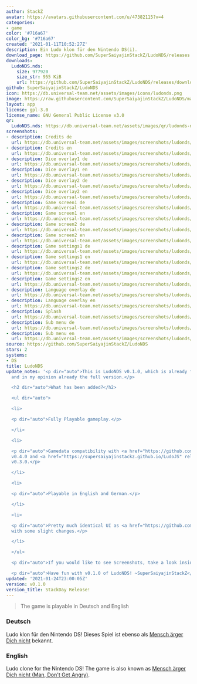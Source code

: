 ```yaml
---
author: StackZ
avatar: https://avatars.githubusercontent.com/u/47382115?v=4
categories:
- game
color: '#716a67'
color_bg: '#716a67'
created: '2021-01-11T10:52:27Z'
description: Ein Ludo klon für den Nintendo DS(i).
download_page: https://github.com/SuperSaiyajinStackZ/LudoNDS/releases
downloads:
  LudoNDS.nds:
    size: 977920
    size_str: 955 KiB
    url: https://github.com/SuperSaiyajinStackZ/LudoNDS/releases/download/v0.1.0/LudoNDS.nds
github: SuperSaiyajinStackZ/LudoNDS
icon: https://db.universal-team.net/assets/images/icons/ludonds.png
image: https://raw.githubusercontent.com/SuperSaiyajinStackZ/LudoNDS/main/Cover_ReadMe.png
layout: app
license: gpl-3.0
license_name: GNU General Public License v3.0
qr:
  LudoNDS.nds: https://db.universal-team.net/assets/images/qr/ludonds-nds.png
screenshots:
- description: Credits de
  url: https://db.universal-team.net/assets/images/screenshots/ludonds/credits-de.png
- description: Credits en
  url: https://db.universal-team.net/assets/images/screenshots/ludonds/credits-en.png
- description: Dice overlay1 de
  url: https://db.universal-team.net/assets/images/screenshots/ludonds/dice-overlay1-de.png
- description: Dice overlay1 en
  url: https://db.universal-team.net/assets/images/screenshots/ludonds/dice-overlay1-en.png
- description: Dice overlay2 de
  url: https://db.universal-team.net/assets/images/screenshots/ludonds/dice-overlay2-de.png
- description: Dice overlay2 en
  url: https://db.universal-team.net/assets/images/screenshots/ludonds/dice-overlay2-en.png
- description: Game screen1 de
  url: https://db.universal-team.net/assets/images/screenshots/ludonds/game-screen1-de.png
- description: Game screen1 en
  url: https://db.universal-team.net/assets/images/screenshots/ludonds/game-screen1-en.png
- description: Game screen2 de
  url: https://db.universal-team.net/assets/images/screenshots/ludonds/game-screen2-de.png
- description: Game screen2 en
  url: https://db.universal-team.net/assets/images/screenshots/ludonds/game-screen2-en.png
- description: Game settings1 de
  url: https://db.universal-team.net/assets/images/screenshots/ludonds/game-settings1-de.png
- description: Game settings1 en
  url: https://db.universal-team.net/assets/images/screenshots/ludonds/game-settings1-en.png
- description: Game settings2 de
  url: https://db.universal-team.net/assets/images/screenshots/ludonds/game-settings2-de.png
- description: Game settings2 en
  url: https://db.universal-team.net/assets/images/screenshots/ludonds/game-settings2-en.png
- description: Language overlay de
  url: https://db.universal-team.net/assets/images/screenshots/ludonds/language-overlay-de.png
- description: Language overlay en
  url: https://db.universal-team.net/assets/images/screenshots/ludonds/language-overlay-en.png
- description: Splash
  url: https://db.universal-team.net/assets/images/screenshots/ludonds/splash.png
- description: Sub menu de
  url: https://db.universal-team.net/assets/images/screenshots/ludonds/sub-menu-de.png
- description: Sub menu en
  url: https://db.universal-team.net/assets/images/screenshots/ludonds/sub-menu-en.png
source: https://github.com/SuperSaiyajinStackZ/LudoNDS
stars: 2
systems:
- DS
title: LudoNDS
update_notes: '<p dir="auto">This is LudoNDS v0.1.0, which is already fully playable
  and in my opinion already the full version.</p>

  <h2 dir="auto">What has been added?</h2>

  <ul dir="auto">

  <li>

  <p dir="auto">Fully Playable gameplay.</p>

  </li>

  <li>

  <p dir="auto">Gamedata compatibility with <a href="https://github.com/SuperSaiyajinStackZ/Ludo3DS/releases/v0.4.0">Ludo3DS</a>
  v0.4.0 and <a href="https://supersaiyajinstackz.github.io/LudoJS" rel="nofollow">LudoJS</a>
  v0.3.0.</p>

  </li>

  <li>

  <p dir="auto">Playable in English and German.</p>

  </li>

  <li>

  <p dir="auto">Pretty much identical UI as <a href="https://github.com/SuperSaiyajinStackZ/Ludo3DS">Ludo3DS</a>
  with some slight changes.</p>

  </li>

  </ul>

  <p dir="auto">If you would like to see Screenshots, take a look inside the <a href="https://github.com/SuperSaiyajinStackZ/LudoNDS/blob/main/README.md">ReadMe</a>.</p>

  <p dir="auto">Have fun with v0.1.0 of LudoNDS! ~SuperSaiyajinStackZ</p>'
updated: '2021-01-24T23:00:05Z'
version: v0.1.0
version_title: StackDay Release!
---
```

> The game is playable in Deutsch and English

### Deutsch

Ludo klon für den Nintendo DS! Dieses Spiel ist ebenso als [Mensch ärger Dich nicht](https://de.wikipedia.org/wiki/Mensch_ärgere_Dich_nicht) bekannt.

### English

Ludo clone for the Nintendo DS! The game is also known as [Mensch ärger Dich nicht (Man, Don't Get Angry)](https://en.wikipedia.org/wiki/Mensch_ärgere_Dich_nicht).